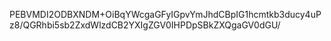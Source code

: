 PEBVMDI2ODBXNDM+OiBqYWcgaGFyIGpvYmJhdCBpIG1hcmtkb3ducy4uPz8/QGRhbi5sb2ZxdWlzdCB2YXIgZGV0IHPDpSBkZXQgaGV0dGU/